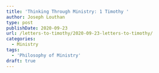 ```yaml
---
title: 'Thinking Through Ministry: 1 Timothy '
author: Joseph Louthan
type: post
publishDate: 2020-09-23
url: /letters-to-timothy/2020-09-23-letters-to-timothy/
categories:
  - Ministry
tags:
  - 'Philosophy of Ministry'
draft: true
---
```


